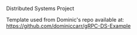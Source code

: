 Distributed Systems Project


Template used from Dominic's repo available at: https://github.com/dominiccarr/gRPC-DS-Example
